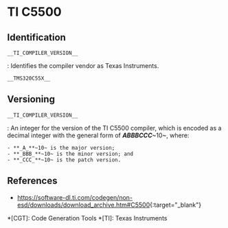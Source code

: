 # TI C5500

## Identification

`__TI_COMPILER_VERSION__`

:   Identifies the compiler vendor as Texas Instruments.

`__TMS320C55X__`

## Versioning

`__TI_COMPILER_VERSION__`

:   An integer for the version of the TI C5500 compiler, which is encoded as a decimal integer with the general form of **_ABBBCCC_**~10~, where:

    - **_A_**~10~ is the major version;
    - **_BBB_**~10~ is the minor version; and
    - **_CCC_**~10~ is the patch version.

## References

- <https://software-dl.ti.com/codegen/non-esd/downloads/download_archive.htm#C5500>{:target="_blank"}

*[CGT]: Code Generation Tools
*[TI]: Texas Instruments
